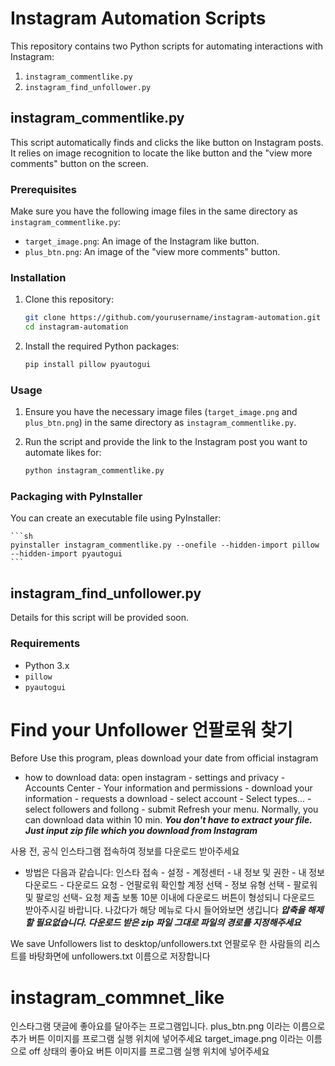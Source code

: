 # Instagram Automation Scripts

This repository contains two Python scripts for automating interactions with Instagram:

1. `instagram_commentlike.py`
2. `instagram_find_unfollower.py`

## instagram_commentlike.py

This script automatically finds and clicks the like button on Instagram posts. It relies on image recognition to locate the like button and the "view more comments" button on the screen.

### Prerequisites

Make sure you have the following image files in the same directory as `instagram_commentlike.py`:

- `target_image.png`: An image of the Instagram like button.
- `plus_btn.png`: An image of the "view more comments" button.

### Installation

1. Clone this repository:

    ```sh
    git clone https://github.com/yourusername/instagram-automation.git
    cd instagram-automation
    ```

2. Install the required Python packages:

    ```sh
    pip install pillow pyautogui
    ```

### Usage

1. Ensure you have the necessary image files (`target_image.png` and `plus_btn.png`) in the same directory as `instagram_commentlike.py`.

2. Run the script and provide the link to the Instagram post you want to automate likes for:

    ```sh
    python instagram_commentlike.py
    ```

### Packaging with PyInstaller

You can create an executable file using PyInstaller:

    ```sh
    pyinstaller instagram_commentlike.py --onefile --hidden-import pillow --hidden-import pyautogui
    ```

## instagram_find_unfollower.py

Details for this script will be provided soon.

### Requirements

- Python 3.x
- `pillow`
- `pyautogui`

# Find your Unfollower 언팔로워 찾기

Before Use this program, pleas download your date from official instagram

- how to download data:
open instagram - settings and privacy - Accounts Center - Your information and permissions - download your information - 
requests a download - select account - Select types... - select followers and follong - submit
Refresh your menu. Normally, you can download data within 10 min.
***You don't have to extract your file. Just input zip file which you download from Instagram***

사용 전, 공식 인스타그램 접속하여 정보를 다운로드 받아주세요

- 방법은 다음과 같습니다:
인스타 접속 - 설정 - 계정센터 - 내 정보 및 권한 - 내 정보 다운로드 - 다운로드 요청 - 
언팔로워 확인할 계정 선택 - 정보 유형 선택 - 팔로워 및 팔로잉 선택- 요청 제출
보통 10분 이내에 다운로드 버튼이 형성되니 다운로드 받아주시길 바랍니다. 나갔다가 해당 메뉴로 다시 들어와보면 생깁니다
***압축을 해제할 필요없습니다. 다운로드 받은 zip 파일 그대로 파일의 경로를 지정해주세요***

We save Unfollowers list to desktop/unfollowers.txt
언팔로우 한 사람들의 리스트를 바탕화면에 unfollowers.txt 이름으로 저장합니다

# instagram_commnet_like
인스타그램 댓글에 좋아요를 달아주는 프로그램입니다.
plus_btn.png 이라는 이름으로 추가 버튼 이미지를 프로그램 실행 위치에 넣어주세요
target_image.png 이라는 이름으로 off 상태의 좋아요 버튼 이미지를 프로그램 실행 위치에 넣어주세요
